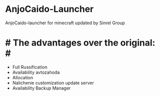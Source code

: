 AnjoCaido-Launcher
==================

AnjoCaido-launcher for minecraft updated by Sinrel Group

# # The advantages over the original: # #
- Full Russification
- Availability avtozahoda
- Allocation
- Nalichenie customization update server
- Availability Backup Manager
